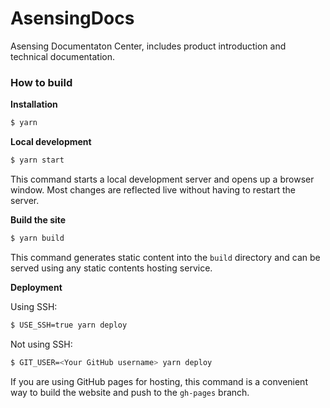 # AsensingDocs

Asensing Documentaton Center, includes product introduction and technical documentation.

### How to build

**Installation**

```bash
$ yarn
```

**Local development**

```bash
$ yarn start
```

This command starts a local development server and opens up a browser window. Most changes are reflected live without having to restart the server.

**Build the site**

```bash
$ yarn build
```

This command generates static content into the `build` directory and can be served using any static contents hosting service.

**Deployment**

Using SSH:

```bash
$ USE_SSH=true yarn deploy
```

Not using SSH:

```bash
$ GIT_USER=<Your GitHub username> yarn deploy
```

If you are using GitHub pages for hosting, this command is a convenient way to build the website and push to the `gh-pages` branch.
